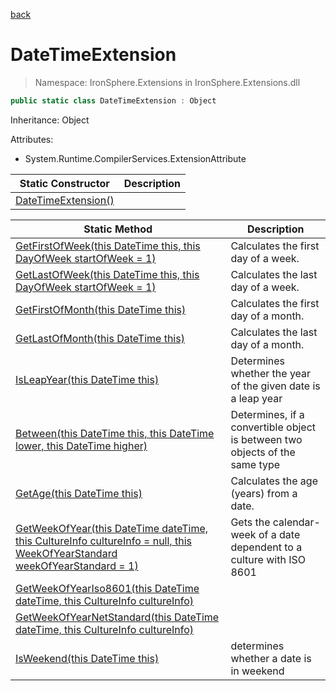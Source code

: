 ﻿[back](/IronSphere.Extensions/types)

# DateTimeExtension

> Namespace: IronSphere.Extensions in  IronSphere.Extensions.dll



```csharp
public static class DateTimeExtension : Object
```
Inheritance: Object



Attributes:
        
* System.Runtime.CompilerServices.ExtensionAttribute


| Static Constructor | Description |
| --- | --- |
| [DateTimeExtension()](Link) |  |


| Static Method | Description |
| --- | --- |
| [GetFirstOfWeek(this DateTime this, this DayOfWeek startOfWeek = 1)](DateTimeExtension_GetFirstOfWeek(DateTime,DayOfWeek)) | Calculates the first day of a week. |
| [GetLastOfWeek(this DateTime this, this DayOfWeek startOfWeek = 1)](DateTimeExtension_GetLastOfWeek(DateTime,DayOfWeek)) | Calculates the last day of a week. |
| [GetFirstOfMonth(this DateTime this)](DateTimeExtension_GetFirstOfMonth(DateTime)) | Calculates the first day of a month. |
| [GetLastOfMonth(this DateTime this)](DateTimeExtension_GetLastOfMonth(DateTime)) | Calculates the last day of a month. |
| [IsLeapYear(this DateTime this)](DateTimeExtension_IsLeapYear(DateTime)) | Determines whether the year of the given date is a leap year |
| [Between(this DateTime this, this DateTime lower, this DateTime higher)](DateTimeExtension_Between(DateTime,DateTime,DateTime)) | Determines, if a convertible object is between two objects of the same type |
| [GetAge(this DateTime this)](DateTimeExtension_GetAge(DateTime)) | Calculates the age (years) from a date. |
| [GetWeekOfYear(this DateTime dateTime, this CultureInfo cultureInfo = null, this WeekOfYearStandard weekOfYearStandard = 1)](DateTimeExtension_GetWeekOfYear(DateTime,CultureInfo,WeekOfYearStandard)) | Gets the calendar-week of a date dependent to a culture with ISO 8601 |
| [GetWeekOfYearIso8601(this DateTime dateTime, this CultureInfo cultureInfo)](DateTimeExtension_GetWeekOfYearIso8601(DateTime,CultureInfo)) |  |
| [GetWeekOfYearNetStandard(this DateTime dateTime, this CultureInfo cultureInfo)](DateTimeExtension_GetWeekOfYearNetStandard(DateTime,CultureInfo)) |  |
| [IsWeekend(this DateTime this)](DateTimeExtension_IsWeekend(DateTime)) | determines whether a date is in weekend |
